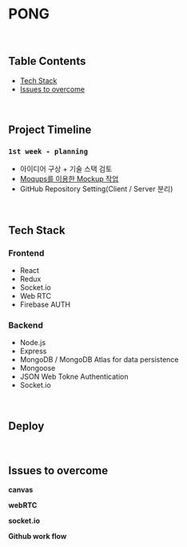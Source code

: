 # PONG

<br>

## Table Contents

- [Tech Stack](##Tech-Stack)
- [Issues to overcome](##Challenge-to-overcome)

<br>

## Project Timeline

### `1st week - planning`
- 아이디어 구상 + 기술 스택 검토
- [Moqups를 이용한 Mockup 작업](https://www.notion.so/mockup-412127cf77c2416b8d9d3e44139a5e67)
- GitHub Repository Setting(Client / Server 분리)

<br>

## Tech Stack

### Frontend

- React
- Redux
- Socket.io
- Web RTC
- Firebase AUTH

### Backend

- Node.js
- Express
- MongoDB / MongoDB Atlas for data persistence
- Mongoose
- JSON Web Tokne Authentication
- Socket.io

<br>

## Deploy

<br>

## Issues to overcome

**canvas**

**webRTC**

**socket.io**

**Github work flow**
